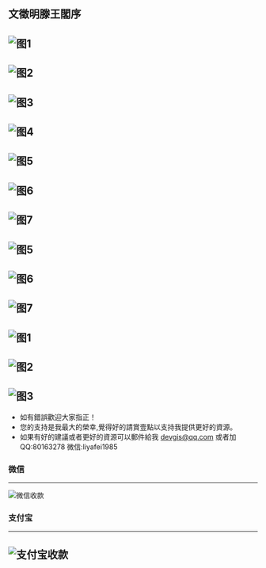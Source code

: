 ## 文徵明滕王閣序

![图1](Pictures/906_文徵明_滕王閣序/1.jpg)
---
![图2](Pictures/906_文徵明_滕王閣序/2.jpg)
---
![图3](Pictures/906_文徵明_滕王閣序/3.jpg)
---
![图4](Pictures/906_文徵明_滕王閣序/4.jpg)
---
![图5](Pictures/906_文徵明_滕王閣序/5.jpg)
---
![图6](Pictures/906_文徵明_滕王閣序/6.jpg)
---
![图7](Pictures/906_文徵明_滕王閣序/7.jpg)
---
![图5](Pictures/906_文徵明_滕王閣序/8.jpg)
---
![图6](Pictures/906_文徵明_滕王閣序/9.jpg)
---
![图7](Pictures/906_文徵明_滕王閣序/10.jpg)
---
![图1](Pictures/906_文徵明_滕王閣序/11.jpg)
---
![图2](Pictures/906_文徵明_滕王閣序/12.jpg)
---
![图3](Pictures/906_文徵明_滕王閣序/13.jpg)
---

* 如有錯誤歡迎大家指正！
* 您的支持是我最大的榮幸,覺得好的請賞壹點以支持我提供更好的資源。
* 如果有好的建議或者更好的資源可以郵件給我 devgis@qq.com 或者加QQ:80163278 微信:liyafei1985

### 微信
---
![微信收款](zfb.jpg)

### 支付宝
---
![支付宝收款](wx.jpg)
---